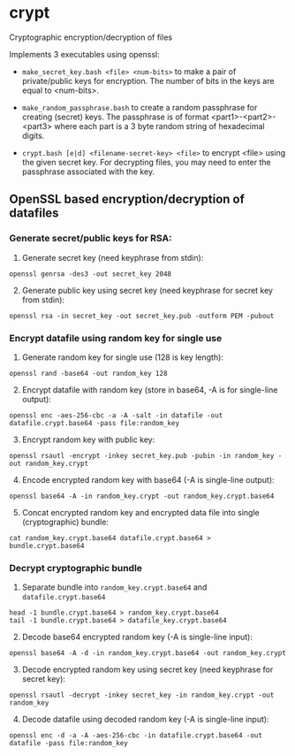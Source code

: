 # crypt

Cryptographic encryption/decryption of files

Implements 3 executables using openssl:

* `make_secret_key.bash <file> <num-bits>` to make a pair of private/public keys
for encryption. The number of bits in the keys are equal to &lt;num-bits&gt;.

* `make_random_passphrase.bash` to create a random passphrase for creating 
(secret) keys. The passphrase is of format &lt;part1&gt;-&lt;part2&gt;-&lt;part3&gt;
where each part is a 3 byte random string of hexadecimal digits.

* `crypt.bash [e|d] <filename-secret-key> <file>` to encrypt &lt;file&gt;
using the given secret key. For decrypting files, you may need to enter
the passphrase associated with the key.


## OpenSSL based encryption/decryption of datafiles

### Generate secret/public keys for RSA:

1. Generate secret key (need keyphrase from stdin):

```shell
openssl genrsa -des3 -out secret_key 2048
```

2. Generate public key using secret key (need keyphrase for secret key from stdin):

```shell
openssl rsa -in secret_key -out secret_key.pub -outform PEM -pubout
```

### Encrypt datafile using random key for single use

1. Generate random key for single use (128 is key length):

```shell
openssl rand -base64 -out random_key 128
```

2. Encrypt datafile with random key (store in base64, -A is for single-line output):

```shell
openssl enc -aes-256-cbc -a -A -salt -in datafile -out datafile.crypt.base64 -pass file:random_key
```

3. Encrypt random key with public key:

```shell
openssl rsautl -encrypt -inkey secret_key.pub -pubin -in random_key -out random_key.crypt
```

4. Encode encrypted random key with base64 (-A is single-line output):

```shell
openssl base64 -A -in random_key.crypt -out random_key.crypt.base64
```

5. Concat encrypted random key and encrypted data file into single (cryptographic) bundle:

```shell
cat random_key.crypt.base64 datafile.crypt.base64 > bundle.crypt.base64
```

### Decrypt cryptographic bundle

1. Separate bundle into `random_key.crypt.base64` and `datafile.crypt.base64`

```shell
head -1 bundle.crypt.base64 > random_key.crypt.base64
tail -1 bundle.crypt.base64 > datafile_key.crypt.base64
```

2. Decode base64 encrypted random key (-A is single-line input):

```shell
openssl base64 -A -d -in random_key.crypt.base64 -out random_key.crypt
```

3. Decode encrypted random key using secret key (need keyphrase for secret key):

```shell
openssl rsautl -decrypt -inkey secret_key -in random_key.crypt -out random_key
```

4. Decode datafile using decoded random key (-A is single-line input):

```shell
openssl enc -d -a -A -aes-256-cbc -in datafile.crypt.base64 -out datafile -pass file:random_key
```
